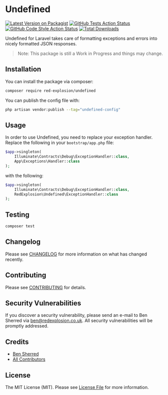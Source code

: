 # Undefined

[![Latest Version on Packagist](https://img.shields.io/packagist/v/red-explosion/undefined.svg?style=flat-square)](https://packagist.org/packages/red-explosion/undefined)
[![GitHub Tests Action Status](https://img.shields.io/github/actions/workflow/status/red-explosion/undefined/run-tests.yml?branch=main&label=tests&style=flat-square)](https://github.com/red-explosion/undefined/actions/workflows/tests.yaml?query=branch:main)
[![GitHub Code Style Action Status](https://img.shields.io/github/actions/workflow/status/red-explosion/undefined/coding-standards.yml?label=code%20style&style=flat-square)](https://github.com/red-explosion/undefined/actions/workflows/coding-standards.yml?query=branch:main)
[![Total Downloads](https://img.shields.io/packagist/dt/red-explosion/undefined.svg?style=flat-square)](https://packagist.org/packages/red-explosion/undefined)

Undefined for Laravel takes care of formatting exceptions and errors into nicely formatted JSON responses.

> Note: This package is still a Work in Progress and things may change.

## Installation

You can install the package via composer:

```bash
composer require red-explosion/undefined
```

You can publish the config file with:

```bash
php artisan vendor:publish --tag="undefined-config"
```

## Usage

In order to use Undefined, you need to replace your exception handler. Replace the following in your
`bootstrap/app.php` file:

```php
$app->singleton(
    Illuminate\Contracts\Debug\ExceptionHandler::class,
    App\Exceptions\Handler::class
);
```

with the following:

```php
$app->singleton(
    Illuminate\Contracts\Debug\ExceptionHandler::class,
    RedExplosion\Undefined\ExceptionHandler::class
);
```

## Testing

```bash
composer test
```

## Changelog

Please see [CHANGELOG](CHANGELOG.md) for more information on what has changed recently.

## Contributing

Please see [CONTRIBUTING](CONTRIBUTING.md) for details.

## Security Vulnerabilities

If you discover a security vulnerability, please send an e-mail to Ben Sherred via ben@redexplosion.co.uk. All security
vulnerabilities will be promptly addressed.

## Credits

- [Ben Sherred](https://github.com/bensherred)
- [All Contributors](../../contributors)

## License

The MIT License (MIT). Please see [License File](LICENSE.md) for more information.
